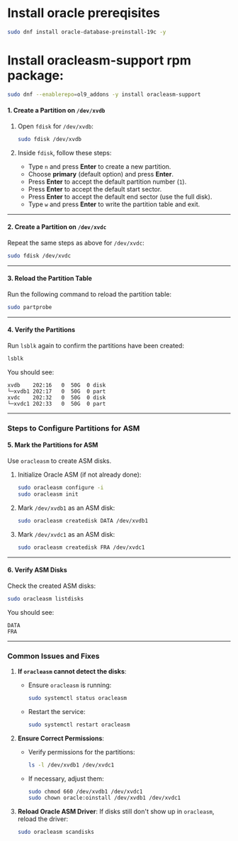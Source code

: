 # Install oracle prereqisites  
 ```bash
 sudo dnf install oracle-database-preinstall-19c -y 
 ```
# Install oracleasm-support rpm package:
 ```bash
 sudo dnf --enablerepo=ol9_addons -y install oracleasm-support
 ```

#### **1. Create a Partition on `/dev/xvdb`**

1. Open `fdisk` for `/dev/xvdb`:
   ```bash
   sudo fdisk /dev/xvdb
   ```

2. Inside `fdisk`, follow these steps:
   - Type `n` and press **Enter** to create a new partition.
   - Choose **primary** (default option) and press **Enter**.
   - Press **Enter** to accept the default partition number (`1`).
   - Press **Enter** to accept the default start sector.
   - Press **Enter** to accept the default end sector (use the full disk).
   - Type `w` and press **Enter** to write the partition table and exit.

---

#### **2. Create a Partition on `/dev/xvdc`**

Repeat the same steps as above for `/dev/xvdc`:
```bash
sudo fdisk /dev/xvdc
```

---

#### **3. Reload the Partition Table**

Run the following command to reload the partition table:
```bash
sudo partprobe
```

---

#### **4. Verify the Partitions**

Run `lsblk` again to confirm the partitions have been created:
```bash
lsblk
```

You should see:
```plaintext
xvdb    202:16   0  50G  0 disk
└─xvdb1 202:17   0  50G  0 part
xvdc    202:32   0  50G  0 disk
└─xvdc1 202:33   0  50G  0 part
```

---

### **Steps to Configure Partitions for ASM**

#### **5. Mark the Partitions for ASM**
Use `oracleasm` to create ASM disks.

1. Initialize Oracle ASM (if not already done):
   ```bash
   sudo oracleasm configure -i
   sudo oracleasm init
   ```

2. Mark `/dev/xvdb1` as an ASM disk:
   ```bash
   sudo oracleasm createdisk DATA /dev/xvdb1
   ```

3. Mark `/dev/xvdc1` as an ASM disk:
   ```bash
   sudo oracleasm createdisk FRA /dev/xvdc1
   ```

---

#### **6. Verify ASM Disks**

Check the created ASM disks:
```bash
sudo oracleasm listdisks
```

You should see:
```plaintext
DATA
FRA
```

---

### **Common Issues and Fixes**

1. **If `oracleasm` cannot detect the disks**:
   - Ensure `oracleasm` is running:
     ```bash
     sudo systemctl status oracleasm
     ```
   - Restart the service:
     ```bash
     sudo systemctl restart oracleasm
     ```

2. **Ensure Correct Permissions**:
   - Verify permissions for the partitions:
     ```bash
     ls -l /dev/xvdb1 /dev/xvdc1
     ```
   - If necessary, adjust them:
     ```bash
     sudo chmod 660 /dev/xvdb1 /dev/xvdc1
     sudo chown oracle:oinstall /dev/xvdb1 /dev/xvdc1
     ```

3. **Reload Oracle ASM Driver**:
   If disks still don't show up in `oracleasm`, reload the driver:
   ```bash
   sudo oracleasm scandisks
   ```

